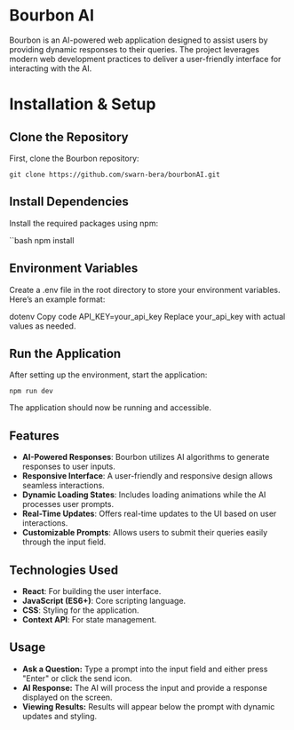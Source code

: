 # Bourbon AI

Bourbon is an AI-powered web application designed to assist users by providing dynamic responses to their queries. The project leverages modern web development practices to deliver a user-friendly interface for interacting with the AI. 

# Installation & Setup
## Clone the Repository

First, clone the Bourbon repository:

    git clone https://github.com/swarn-bera/bourbonAI.git

## Install Dependencies

Install the required packages using npm:

``bash
    npm install
## Environment Variables

Create a .env file in the root directory to store your environment variables. Here’s an example format:

dotenv
Copy code
API_KEY=your_api_key
Replace your_api_key with actual values as needed.

## Run the Application

After setting up the environment, start the application:

    npm run dev

The application should now be running and accessible.

## Features
- **AI-Powered Responses**: Bourbon utilizes AI algorithms to generate responses to user inputs.
- **Responsive Interface**: A user-friendly and responsive design allows seamless interactions.
- **Dynamic Loading States**: Includes loading animations while the AI processes user prompts.
- **Real-Time Updates**: Offers real-time updates to the UI based on user interactions.
- **Customizable Prompts**: Allows users to submit their queries easily through the input field.

## Technologies Used
- **React**: For building the user interface.
- **JavaScript (ES6+)**: Core scripting language.
- **CSS**: Styling for the application.
- **Context API**: For state management.

## Usage
- **Ask a Question:** Type a prompt into the input field and either press "Enter" or click the send icon.
- **AI Response:** The AI will process the input and provide a response displayed on the screen.
- **Viewing Results:** Results will appear below the prompt with dynamic updates and styling.
